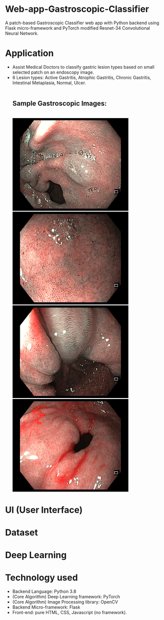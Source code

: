 # Web-app-Gastroscopic-Classifier
A patch-based Gastroscopic Classifier web app with Python backend using Flask micro-framework and PyTorch modified Resnet-34 Convolutional Neural Network.

# Application
* Assist Medical Doctors to classify gastric lesion types based on small selected patch on an endoscopy image.
* 6 Lesion types: Active Gastritis, Atrophic Gastritis, Chronic Gastritis, Intestinal Metaplasia, Normal, Ulcer.
<br><br><h2>Sample Gastroscopic Images:</h2> <br>
<img src="/static/sample_images/7.png" height="300"> <img src="/static/sample_images/2.png" height="300">
<img src="/static/sample_images/12.png" height="300"> <img src="/static/sample_images/1.png" height="300">

# UI (User Interface)

# Dataset

# Deep Learning

# Technology used
* Backend Language: Python 3.8
* (Core Algorithm) Deep Learning framework: PyTorch
* (Core Algorithm) Image Processing library: OpenCV
* Backend Micro-framework: Flask
* Front-end: pure HTML, CSS, Javascript (no framework).
